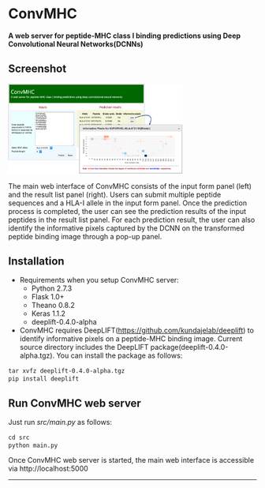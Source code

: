 # ConvMHC
<b>A web server for peptide-MHC class I binding predictions using Deep Convolutional Neural Networks(DCNNs)</b>
## Screenshot
<img src="main.png" width="70%">
<p>
The main web interface of ConvMHC consists of the input form panel (left) and the result list panel (right).
Users can submit multiple peptide sequences and a HLA-I allele in the input form panel.
Once the prediction process is completed, the user can see the prediction results of the input peptides in the result list panel.
For each prediction result, the user can also identify the informative pixels captured by the DCNN on the transformed peptide binding image through a pop-up panel.
</p>

## Installation
- Requirements when you setup ConvMHC server:
    - Python 2.7.3
    - Flask 1.0+
    - Theano 0.8.2
    - Keras 1.1.2
    - deeplift-0.4.0-alpha
- ConvMHC requires DeepLIFT(https://github.com/kundajelab/deeplift) to identify informative pixels on a peptide-MHC binding image. 
Current source directory includes the DeepLIFT package(deeplift-0.4.0-alpha.tgz). You can install the package as follows:
```commandline
tar xvfz deeplift-0.4.0-alpha.tgz
pip install deeplift
```
## Run ConvMHC web server
Just run _src/main.py_ as follows:
```commandline
cd src
python main.py
```
Once ConvMHC web server is started, the main web interface is accessible via http://localhost:5000

<hr>